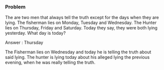 ### Problem

The are two men that always tell the truth except for the days when they are lying. The fisherman lies on Monday, Tuesday and Wednesday. The Hunter lies on Thursday, Friday and Saturday. Today they say, they were both lying yesterday. What day is today?

Answer : Thursday

The Fisherman lies on Wednesday and today he is telling the truth about said lying.
The hunter is lying today about his alleged lying the previous evening, when he was really telling the truth.

